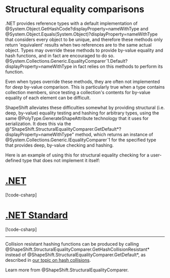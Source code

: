 # Structural equality comparisons

.NET provides reference types with a default implementation of @System.Object.GetHashCode?displayProperty=nameWithType and @System.Object.Equals(System.Object)?displayProperty=nameWithType that considers every object to be unique, and therefore these methods only return 'equivalent' results when two references are to the same actual object.
Types may override these methods to provide by-value equality and hash functions, and in fact are encouraged to do so.
@System.Collections.Generic.EqualityComparer`1.Default?displayProperty=nameWithType in fact relies on this methods to perform its function.

Even when types override these methods, they are often not implemented for _deep_ by-value comparison.
This is particularly true when a type contains collection members, since testing a collection's contents for by-value equality of each element can be difficult.

ShapeShift alleviates these difficulties somewhat by providing structural (i.e. deep, by-value) equality testing and hashing for arbitrary types, using the same @PolyType.GenerateShapeAttribute technology that it uses for serialization.
It does this via the @"ShapeShift.StructuralEqualityComparer.GetDefault*?displayProperty=nameWithType" method, which returns an instance of @System.Collections.Generic.IEqualityComparer`1 for the specified type that provides deep, by-value checking and hashing.

Here is an example of using this for structural equality checking for a user-defined type that does not implement it itself:

# [.NET](#tab/net)

[!code-csharp[](../../samples/StructuralEquality.cs#StructuralEqualityNET)]

# [.NET Standard](#tab/netfx)

[!code-csharp[](../../samples/StructuralEquality.cs#StructuralEqualityNETFX)]

---

Collision resistant hashing functions can be produced by calling @ShapeShift.StructuralEqualityComparer.GetHashCollisionResistant* instead of @ShapeShift.StructuralEqualityComparer.GetDefault*, as described in [our topic on hash collisions](security.md#hash-collisions).

Learn more from @ShapeShift.StructuralEqualityComparer.
